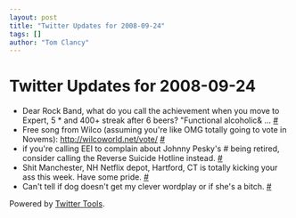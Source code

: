 ```yaml
---
layout: post
title: "Twitter Updates for 2008-09-24"
tags: []
author: "Tom Clancy"
---
```


# Twitter Updates for 2008-09-24

<ul>
	<li>Dear Rock Band, what do you call the achievement when you move to Expert, 5 * and 400+ streak after 6 beers? &quot;Functional alcoholic&amp; ... <a href="http://twitter.com/tclancy/statuses/932369947">#</a></li>
	<li>Free song from Wilco (assuming you're like OMG totally going to vote in Novems): <a href="http://wilcoworld.net/vote/" rel="nofollow">http://wilcoworld.net/vote/</a> <a href="http://twitter.com/tclancy/statuses/932947967">#</a></li>
	<li>if you're calling EEI to complain about Johnny Pesky's # being retired, consider calling the Reverse Suicide Hotline instead. <a href="http://twitter.com/tclancy/statuses/933227136">#</a></li>
	<li>Shit Manchester, NH Netflix depot, Hartford, CT is totally kicking your ass this week. Have some pride. <a href="http://twitter.com/tclancy/statuses/933248880">#</a></li>
	<li>Can't tell if dog doesn't get my clever wordplay or if she's a bitch. <a href="http://twitter.com/tclancy/statuses/933254050">#</a></li>
</ul>
<p>Powered by <a href="http://alexking.org/projects/wordpress">Twitter Tools</a>.</p>
